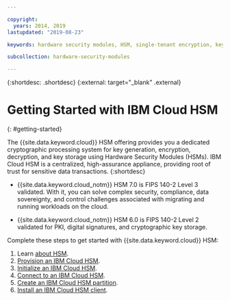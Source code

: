 ```yaml
---

copyright:
  years: 2014, 2019
lastupdated: "2019-08-23"

keywords: hardware security modules, HSM, single-tenant encryption, key management, FIPS certified, cryptographic, keys,

subcollection: hardware-security-modules

---
```


{:shortdesc: .shortdesc}
{:external: target="_blank" .external}

# Getting Started with IBM Cloud HSM
{: #getting-started}

The {{site.data.keyword.cloud}} HSM offering provides you a dedicated cryptographic processing system for key generation, encryption, decryption, and key storage using Hardware Security Modules (HSMs). IBM Cloud HSM is a centralized, high-assurance appliance, providing root of trust for sensitive data transactions.
{:shortdesc}

* {{site.data.keyword.cloud_notm}} HSM 7.0 is FIPS 140-2 Level 3 validated. With it, you can solve complex security, compliance, data sovereignty, and control challenges associated with migrating and running workloads on the cloud.

* {{site.data.keyword.cloud_notm}} HSM 6.0 is FIPS 140-2 Level 2 validated for PKI, digital signatures, and cryptographic key storage.

Complete these steps to get started with {{site.data.keyword.cloud}} HSM:
1. Learn [about HSM](/docs/infrastructure/hardware-security-modules?topic=hardware-security-modules-about_ibm_cloud_hsm).
2. [Provision an IBM Cloud HSM](/docs/infrastructure/hardware-security-modules?topic=hardware-security-modules-provisioning-ibm-cloud-hsm#provisioning-ibm-cloud-hs).
3. [Initialize an IBM Cloud HSM](/docs/infrastructure/hardware-security-modules?topic=hardware-security-modules-initializing-the-ibm-cloud-hsm#initializing-the-ibm-cloud-hsm).
4. [Connect to an IBM Cloud HSM](/docs/infrastructure/hardware-security-modules?topic=hardware-security-modules-connecting-to-ibm-cloud-hsm#connecting-to-ibm-cloud-hsm).
5. [Create an IBM Cloud HSM partition](/docs/infrastructure/hardware-security-modules?topic=hardware-security-modules-creating-ibm-cloud-hsm-partitions#creating-ibm-cloud-hsm-partitions).
6. [Install an IBM Cloud HSM client](/docs/infrastructure/hardware-security-modules?topic=hardware-security-modules-installing-the-ibm-cloud-hsm-client#installing-the-ibm-cloud-hsm-client).
